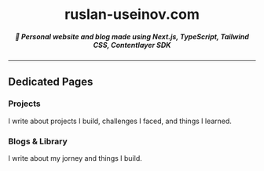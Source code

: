 <div align="center">
  <h1>ruslan-useinov.com</h1>
  <h5>💠 Personal website and blog made using Next.js, TypeScript, Tailwind CSS, Contentlayer SDK</h5>
</div>


***

## Dedicated Pages


### Projects 

I write about projects I build, challenges I faced, and things I learned.


### Blogs & Library

I write about my jorney and things I build. 

